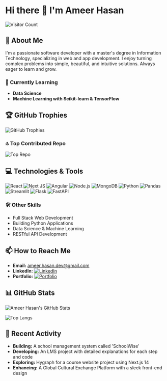 # Hi there 👋 I'm Ameer Hasan

![Visitor Count](https://komarev.com/ghpvc/?username=Ameerusa86&style=flat-square&color=blue)

## 💫 About Me
I'm a passionate software developer with a master's degree in Information Technology, specializing in web and app development. I enjoy turning complex problems into simple, beautiful, and intuitive solutions. Always eager to learn and grow.

### 🌱 Currently Learning
- **Data Science**
- **Machine Learning with Scikit-learn & TensorFlow**

## 🏆 GitHub Trophies
![GitHub Trophies](https://github-profile-trophy.vercel.app/?username=Ameerusa86&theme=radical&no-frame=false&no-bg=false&margin-w=5)

### 🔝 Top Contributed Repo
![Top Repo](https://github-contributor-stats.vercel.app/api?username=Ameerusa86&limit=5&theme=dark&combine_all_yearly_contributions=true)

## 💻 Technologies & Tools
![React](https://img.shields.io/badge/-React-61DAFB?logo=react&logoColor=black&style=for-the-badge)
![Next JS](https://img.shields.io/badge/-NextJS-000000?logo=next.js&logoColor=white&style=for-the-badge)
![Angular](https://img.shields.io/badge/-Angular-DD0031?logo=angular&logoColor=white&style=for-the-badge)
![Node.js](https://img.shields.io/badge/-Node.js-339933?logo=node.js&logoColor=white&style=for-the-badge)
![MongoDB](https://img.shields.io/badge/-MongoDB-47A248?logo=mongodb&logoColor=white&style=for-the-badge)
![Python](https://img.shields.io/badge/-Python-3776AB?logo=python&logoColor=white&style=for-the-badge)
![Pandas](https://img.shields.io/badge/-Pandas-150458?logo=pandas&logoColor=white&style=for-the-badge)
![Streamlit](https://img.shields.io/badge/-Streamlit-FF4B4B?logo=streamlit&logoColor=white&style=for-the-badge)
![Flask](https://img.shields.io/badge/-Flask-000000?logo=flask&logoColor=white&style=for-the-badge)
![FastAPI](https://img.shields.io/badge/-FastAPI-009688?logo=fastapi&logoColor=white&style=for-the-badge)

### 🛠️ Other Skills
- Full Stack Web Development
- Building Python Applications
- Data Science & Machine Learning
- RESTful API Development

## 📫 How to Reach Me
- **Email:** [ameer.hasan.dev@gmail.com](mailto:ameer.hasan.dev@gmail.com)
- **LinkedIn:** [![LinkedIn](https://img.shields.io/badge/LinkedIn-0077B5?style=for-the-badge&logo=linkedin&logoColor=white)](https://www.linkedin.com/in/ameer86/)
- **Portfolio:** [![Portfolio](https://img.shields.io/badge/Portfolio-000000?style=for-the-badge&logo=about-dot-me&logoColor=white)](https://ameer-hasan-portfolio.vercel.app/)

## 📊 GitHub Stats
![Ameer Hasan's GitHub Stats](https://github-readme-stats.vercel.app/api?username=Ameerusa86&show_icons=true&theme=radical)

![Top Langs](https://github-readme-stats.vercel.app/api/top-langs/?username=Ameerusa86&layout=compact&theme=radical)

## 🏅 Recent Activity
- **Building:** A school management system called 'SchoolWise'
- **Developing:** An LMS project with detailed explanations for each step and code
- **Exploring:** Hygraph for a course website project using Next.js 14
- **Enhancing:** A Global Cultural Exchange Platform with a sleek front-end design
